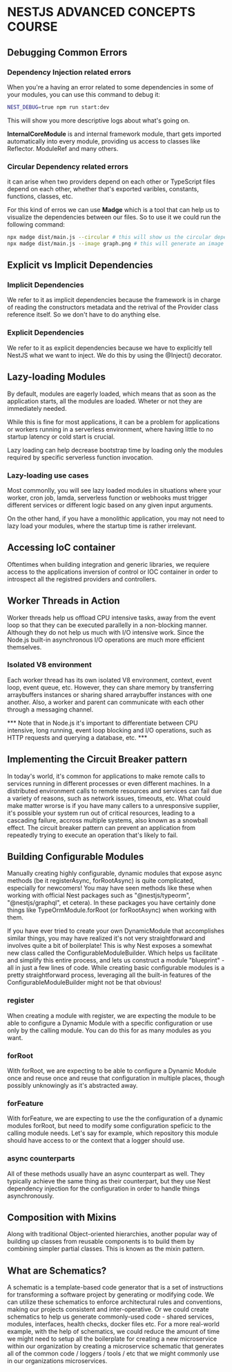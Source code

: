 # NESTJS ADVANCED CONCEPTS COURSE

## Debugging Common Errors

### Dependency Injection related errors
When you're a having an error related to some dependencies in some of your modules, you can use this command to debug it:
```bash
NEST_DEBUG=true npm run start:dev
```
This will show you more descriptive logs about what's going on.

**InternalCoreModule** is and internal framework module, thart gets imported automatically into every module, providing us access to classes like Reflector. ModuleRef and many others.

### Circular Dependency related errors
it can arise when two providers depend on each other or TypeScript files depend on each other, whether that's exported varibles, constants, functions, classes, etc.

For this kind of erros we can use **Madge** which is a tool that can help us to visualize the dependencies between our files. So to use it we could run the following command:

```bash
npx madge dist/main.js --circular # this will show us the circular dependencies
npx madge dist/main.js --image graph.png # this will generate an image with the dependencies
```
## Explicit vs Implicit Dependencies

### Implicit Dependencies
We refer to it as implicit dependencies because the framework is in charge of reading the constructors metadata and the retrival of the Provider class reference itself. So we don't have to do anything else.

### Explicit Dependencies
We refer to it as explicit dependencies because we have to explicitly tell NestJS what we want to inject. We do this by using the @Inject() decorator.

## Lazy-loading Modules 
By default, modules are eagerly loaded, which means that as soon as the application starts, all the modules are loaded. Wheter or not they are immediately needed.

While this is fine for most applications, it can be a problem for applications or workers running in a serverless environment, where having little to no startup latency or cold start is crucial.

Lazy loading can help decrease bootstrap time by loading only the modules required by specific serverless function invocation.

### Lazy-loading use cases
Most commonlly, you will see lazy loaded modules in situations where your worker, cron job, lamda, serverless function or webhooks must trigger different services or different logic based on any given input arguments.

On the other hand, if you have a monolithic application, you may not need to lazy load your modules, where the startup time is rather irrelevant.

## Accessing IoC container 
Oftentimes when building integration and generic libraries, we requiere access to the applications inversion of control or IOC container in order to introspect all the registred providers and controllers.

## Worker Threads in Action
Worker threads help us offload CPU intensive tasks, away from the event loop so that they can be executed parallelly in a non-blocking manner. Although they do not help us much with I/O intensive work. Since the Node.js built-in asynchronous I/O operations are much more efficient themselves.

### Isolated V8 environment
Each worker thread has its own isolated V8 environment, context, event loop, event queue, etc. However, they can share memory by transferring arraybuffers instances or sharing shared arraybuffer instances with one another. Also, a worker and parent can communicate with each other through a messaging channel.

*** Note that in Node.js it's important to differentiate between CPU intensive, long running, event loop blocking and I/O operations, such as HTTP requests and querying a database, etc. ***

## Implementing the Circuit Breaker pattern
In today's world, it's common for applications to make remote calls to services running in different processes or even different machines. In a distributed environment calls to remote resources and services can fail due a variety of reasons, such as network issues, timeouts, etc.
What could make matter wrorse is if you have many callers to a unresponsive supplier, it's possible your system run out of critical resources, leading to a cascading failure, accross multiple systems, also known as a snowball effect.
The circuit breaker pattern can prevent an application from repeatedly trying to execute an operation that's likely to fail.

## Building Configurable Modules 
Manually creating highly configurable, dynamic modules that expose async methods (be it registerAsync, forRootAsync) is quite complicated, especially for newcomers! You may have seen methods like these when working with official Nest packages such as "@nestjs/typeorm", "@nestjs/graphql", et cetera). In these packages you have certainly done things like TypeOrmModule.forRoot (or forRootAsync) when working with them.

If you have ever tried to create your own DynamicModule that accomplishes similar things, you may have realized it's not very straightforward and involves quite a bit of boilerplate! This is why Nest exposes a somewhat new class called the ConfigurableModuleBuilder. Which helps us facilitate and simplify this entire process, and lets us construct a module "blueprint" - all in just a few lines of code. While creating basic configurable modules is a pretty straightforward process, leveraging all the built-in features of the ConfigurableModuleBuilder might not be that obvious!

### register
When creating a module with register, we are expecting the module to be able to configure a Dynamic Module with a specific configuration or use only by the calling module. You can do this for as many modules as you want.

### forRoot
With forRoot, we are expecting to be able to configure a Dynamic Module once and reuse once and reuse that configuration in multiple places, though possibly unknowingly as it's abstracted away.

### forFeature
With forFeature, we are expecting to use the the configuration of a dynamic modules forRoot, but need to modify some configuration speficic to the calling module needs. Let's say for example, which repository this module should have access to or the context that a logger should use.

### async counterparts
All of these methods usually have an async counterpart as well. They typically achieve the same thing as their counterpart, but they use Nest dependency injection for the configuration in order to handle things asynchronously.

## Composition with Mixins
Along with traditional Object-oriented hierarchies, another popular way of building up classes from reusable components is to build them by combining simpler partial classes. This is known as the mixin pattern.

## What are Schematics?
A schematic is a template-based code generator that is a set of instructions for transforming a software project by generating or modifying code.
We can utilize these schematics to enforce architectural rules and conventions, making our projects consistent and inter-operative. Or we could create schematics to help us generate commonly-used code - shared services, modules, interfaces, health checks, docker files etc. 
For a more real-world example, with the help of schematics, we could reduce the amount of time we might need to setup all the boilerplate for creating a new microservice within our organization by creating a microservice schematic that generates all of the common code / loggers / tools / etc that we might commonly use in our organizations microservices. 
